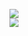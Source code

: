 [![](https://img.shields.io/badge/Made%20With-Github%20Spray-lightgrey.svg?style=for-the-badge&logo=github)](https://github.com/Annihil/github-spray#4166)  
[![](https://i.imgur.com/2DrTn0Z.gif)](https://github.com/Annihil/github-spray)